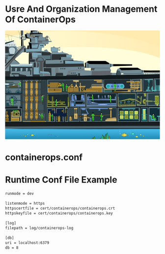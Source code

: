 # Usre And Organization Management Of ContainerOps
![Crew](docs/crew.jpg "Crew")

# containerops.conf 


# Runtime Conf File Example

```
runmode = dev

listenmode = https
httpscertfile = cert/containerops/containerops.crt
httpskeyfile = cert/containerops/containerops.key

[log]
filepath = log/containerops-log

[db]
uri = localhost:6379
db = 8
```
